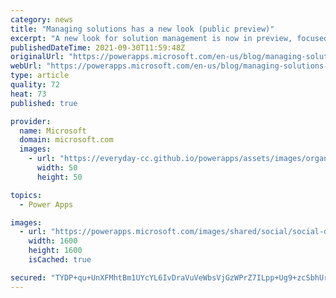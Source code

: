 ```yaml
---
category: news
title: "Managing solutions has a new look (public preview)"
excerpt: "A new look for solution management is now in preview, focused on performance, accessibility and lighting up multiple new experiences for features that were still part of the legacy experiences"
publishedDateTime: 2021-09-30T11:59:48Z
originalUrl: "https://powerapps.microsoft.com/en-us/blog/managing-solutions-has-a-new-look-public-preview/"
webUrl: "https://powerapps.microsoft.com/en-us/blog/managing-solutions-has-a-new-look-public-preview/"
type: article
quality: 72
heat: 73
published: true

provider:
  name: Microsoft
  domain: microsoft.com
  images:
    - url: "https://everyday-cc.github.io/powerapps/assets/images/organizations/microsoft.com-50x50.jpg"
      width: 50
      height: 50

topics:
  - Power Apps

images:
  - url: "https://powerapps.microsoft.com/images/shared/social/social-default-image.png"
    width: 1600
    height: 1600
    isCached: true

secured: "TYDP+qu+UnXFMhtBm1UYcYL6IvDraVuVeWbsVjGzWPrZ7ILpp+Ug9+zcSbhUrBcKOS00MlX2qHwRuG7OFPBtDSdV9CPeosJtaadJdBv/We1kFoFrRlZzeTYAX8sqGRMyx46r4Fh3tLykVUmBd5pIE1drhsmjDFzuCxuEMyz/gtz8t93wzODR88pzQ63zAuDIvhu0paV0Eo8d1/QtuNG+S4LHKbEv9mEX4w/t/CHZCqEDS8y+49r22QRWbfgIX7VFJl25ue3watmpJGPx8ZtYT+kkAkLhUtqz/eSUxF06lz8OGWpU1lnVudrpjjNdzf+Z4WfmQDyvmDP6jgOTF+yNUoLu1mcy4aQLSGPOXtOw3C0=;29sJJqmpTRNLUWVkJZgWAA=="
---
```


